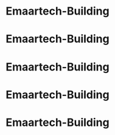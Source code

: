 # Emaartech-Building
# Emaartech-Building
# Emaartech-Building
# Emaartech-Building
# Emaartech-Building
